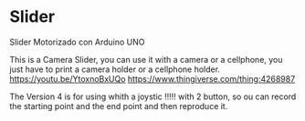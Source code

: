 # Slider
Slider Motorizado con Arduino UNO

This is a Camera Slider, you can use it with a camera or a cellphone, you just have to print a camera holder or a cellphone holder.
https://youtu.be/YtoxnoBxUQo
https://www.thingiverse.com/thing:4268987

The Version 4 is for using whith a joystic !!!!! with 2 button, so ou can record the starting point and the end point and then reproduce it.
